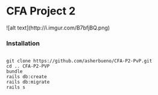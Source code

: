 <h1>CFA Project 2</h1>
![alt text](http://i.imgur.com/B7bfjBQ.png)
<h3>Installation</h3>

```

git clone https://github.com/asherbueno/CFA-P2-PvP.git
cd .. CFA-P2-PVP
bundle
rails db:create
rails db:migrate
rails s
```

